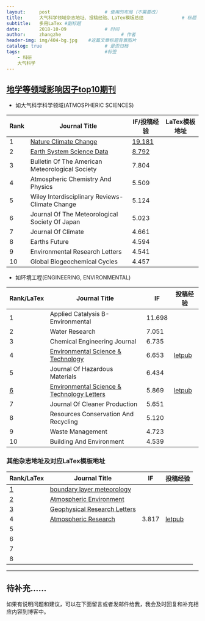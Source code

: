 ```yaml
---
layout:     post                    # 使用的布局（不需要改）
title:      大气科学领域杂志地址、投稿经验、LaTex模板总结              # 标题 
subtitle:   多用LaTex #副标题
date:       2018-10-09              # 时间
author:     zhangzhe                      # 作者
header-img: img/404-bg.jpg    #这篇文章标题背景图片
catalog: true                       # 是否归档
tags:                               #标签
    - 科研
    大气科学
---
```



## [地学等领域影响因子top10期刊](https://mp.weixin.qq.com/s/JjSyCZIAxemYEUHDxKNgiA)
- 如大气科学科学领域(ATMOSPHERIC SCIENCES)  

|Rank | Journal Title | IF/投稿经验|LaTex模板地址 |  
|---|-----------------|----|---------|
| 1 | [Nature  Climate Change](https://www.nature.com/nclimate/) | [19.181](http://www.letpub.com.cn/index.php?journalid=8632&page=journalapp&view=detail) ||
| 2 | [Earth System Science Data](https://www.earth-system-science-data.net/) | [8.792](http://www.letpub.com.cn/index.php?journalid=9985&page=journalapp&view=detail) ||
| 3 | Bulletin  Of The American Meteorological Society  | 7.804 |
| 4 | Atmospheric Chemistry And Physics | 5.509 |
| 5 | Wiley  Interdisciplinary Reviews-Climate Change  | 5.124 |
| 6 | Journal Of The Meteorological Society  Of Japan  | 5.023 |
| 7 | Journal  Of Climate | 4.661 |
| 8 | Earths Future | 4.594 |
| 9 | Environmental  Research Letters | 4.541 |
| 10 | Global Biogeochemical Cycles | 4.457 |

- 如环境工程(ENGINEERING, ENVIRONMENTAL) 

|Rank/LaTex | Journal Title | IF|投稿经验| 
|---|-----------------|----|---------|
| 1 | Applied  Catalysis B-Environmental | 11.698 |
| 2 | Water Research | 7.051 |
| 3 | Chemical  Engineering Journal  | 6.735 |
| 4 | [Environmental Science & Technology](https://pubs.acs.org/journal/esthag/) | 6.653 |[letpub](http://www.letpub.com.cn/index.php?page=journalapp&view=detail&journalid=2566)|
| 5 | Journal  Of Hazardous Materials  | 6.434 |
|[6](https://ctan.org/tex-archive/macros/latex/contrib/achemso) | [Environmental Science & Technology  Letters](https://pubs.acs.org/journal/estlcu)  | 5.869 |[letpub](http://www.letpub.com.cn/index.php?page=journalapp&view=detail&journalid=9996)|
| 7 | Journal  Of Cleaner Production | 5.651 |
| 8 | Resources Conservation And Recycling | 5.120 |
| 9 | Waste  Management | 4.723 |
| 10 | Building And Environment | 4.539 |






### 其他杂志地址及对应LaTex模板地址

|Rank/LaTex | Journal Title | IF|投稿经验| 
|---|-----------------|----|----|
|[1](https://www.springer.com/earth+sciences+and+geography/atmospheric+sciences/journal/10546?detailsPage=pltci_3498553)|[boundary layer meteorology](https://link.springer.com/journal/10546)||  
|[2](https://www.elsevier.com/authors/author-schemas/latex-instructions)|[Atmospheric Environment](https://www.journals.elsevier.com/atmospheric-environment/)||  
|[3](https://publications.agu.org/author-resource-center/checklists-and-templates/)|[Geophysical Research Letters](https://grl-submit.agu.org/cgi-bin/main.plex) || 
|4|[Atmospheric Research](https://www.sciencedirect.com/journal/atmospheric-research)| 3.817   |[letpub](http://www.letpub.com.cn/index.php?page=journalapp&view=detail&journalid=955) 
 5|          |          |
|6|            ||
|7|     ||
|8|           ||

---

**待补充......**
---
如果有说明问题和建议，可以在下面留言或者发邮件给我，我会及时回复和补充相应内容到博客中。